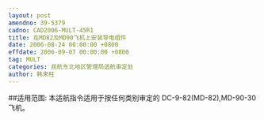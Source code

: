 ```yaml
---
layout: post
amendno: 39-5379
cadno: CAD2006-MULT-45R1
title: 在MD82及MD90飞机上安装导电组件
date: 2006-08-24 00:00:00 +0800
effdate: 2006-09-07 00:00:00 +0800
tag: MULT
categories: 民航东北地区管理局适航审定处
author: 韩来柱
---
```


##适用范围:
本适航指令适用于按任何类别审定的 DC-9-82(MD-82),MD-90-30飞机。

